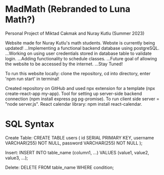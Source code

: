 # MadMath (Rebranded to Luna Math?)

Personal Project of Miktad Cakmak and Nuray Kutlu (Summer 2023)

Website made for Nuray Kutlu's math students.
Webste is currently being updated! 
...Implementing a functional backend database using postgreSQL.
...Working on using user credentials stored in database table to validate login.
...Adding functionality to schedule classes.
...Future goal of allowing the website to be accessed by the internet.
...Stay Tuned!

To run this website locally: clone the repository, cd into directory, enter 'npm run start' in terminal!

Created repository on GitHub and used npx extension for a template (npx create-react-app my-app).
Tool for setting up server-side backend connection (npm install express pg pg-promise).
To run client side server = "node server.js".
React calendar library: npm install react-calendar.

# SQL Syntax

Create Table:
CREATE TABLE users (
id SERIAL PRIMARY KEY,
username VARCHAR(255) NOT NULL,
password VARCHAR(255) NOT NULL
);

Insert:
INSERT INTO table_name (column1, ...)
VALUES (value1, value2, value3, ...);

Delete:
DELETE FROM table_name WHERE condition;
